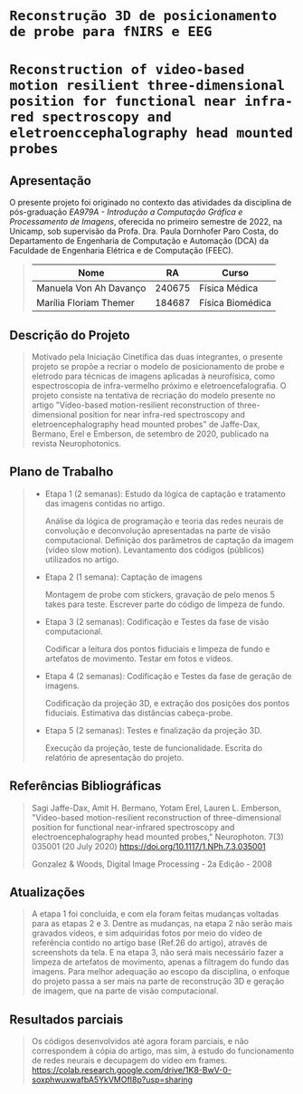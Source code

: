 # `Reconstrução 3D de posicionamento de probe para fNIRS e EEG`
# `Reconstruction of video-based motion resilient three-dimensional position for functional near infra-red spectroscopy and eletroenccephalography head mounted probes`

## Apresentação

O presente projeto foi originado no contexto das atividades da disciplina de pós-graduação *EA979A - Introdução a Computação Gráfica e Processamento de Imagens*, 
oferecida no primeiro semestre de 2022, na Unicamp, sob supervisão da Profa. Dra. Paula Dornhofer Paro Costa, do Departamento de Engenharia de Computação e Automação (DCA) da Faculdade de Engenharia Elétrica e de Computação (FEEC).

> |Nome  | RA | Curso|
> |--|--|--|
> | Manuela Von Ah Davanço  | 240675  | Física Médica|
> | Marília Floriam Themer  | 184687  | Física Biomédica|


## Descrição do Projeto
> Motivado pela Iniciação Cinetífica das duas integrantes, o presente projeto se propõe a recriar o modelo de posicionamento de probe e eletrodo para técnicas de imagens aplicadas à neurofísica, como espectroscopia de infra-vermelho próximo e eletroencefalografia.
> O projeto consiste na tentativa de recriação do modelo presente no artigo "Video-based motion-resilient reconstruction of three-dimensional position for near infra-red spectroscopy and eletroencephalography head mounted probes" de Jaffe-Dax, Bermano, Erel e Emberson, de setembro de 2020, publicado na revista Neurophotonics.

## Plano de Trabalho
> * Etapa 1 (2 semanas): Estudo da lógica de captação e tratamento das imagens contidas no artigo.
> 
>     Análise da lógica de programação e teoria das redes neurais de convolução e deconvolução apresentadas na parte de visão computacional.
>     Definição dos parâmetros de captação da imagem (vídeo slow motion).
>     Levantamento dos códigos (públicos) utilizados no artigo.
>     
> * Etapa 2 (1 semana): Captação de imagens
> 
>     Montagem de probe com stickers, gravação de pelo menos 5 takes para teste.
>     Escrever parte do código de limpeza de fundo.
>     
> * Etapa 3 (2 semanas): Codificação e Testes da fase de visão computacional.
> 
>     Codificar a leitura dos pontos fiduciais e limpeza de fundo e artefatos de movimento.
>     Testar em fotos e vídeos.
>     
> * Etapa 4 (2 semanas): Codificação e Testes da fase de geração de imagens.
> 
>     Codificação da projeção 3D, e extração dos posições dos pontos fiduciais.
>     Estimativa das distâncias cabeça-probe.
>     
> * Etapa 5 (2 semanas): Testes e finalização da projeção 3D.
>     
>     Execução da projeção, teste de funcionalidade.
>     Escrita do relatório de apresentação do projeto.

## Referências Bibliográficas
> Sagi Jaffe-Dax, Amit H. Bermano, Yotam Erel, Lauren L. Emberson, "Video-based motion-resilient reconstruction of three-dimensional position for functional near-infrared spectroscopy and electroencephalography head mounted probes," Neurophoton. 7(3) 035001 (20 July 2020) https://doi.org/10.1117/1.NPh.7.3.035001
> 
> Gonzalez & Woods, Digital Image Processing -  2a Edição - 2008


## Atualizações
> A etapa 1 foi concluída, e com ela foram feitas mudanças voltadas para as etapas 2 e 3.
> Dentre as mudanças, na etapa 2 não serão mais gravados vídeos, e sim adquiridas fotos por meio do vídeo de referência contido no artigo base (Ref.26 do artigo), através de screenshots da tela.
> E na etapa 3, não será mais necessário fazer a limpeza de artefatos de movimento, apenas a filtragem do fundo das imagens.
> Para melhor adequação ao escopo da disciplina, o enfoque do projeto passa a ser mais na parte de reconstrução 3D e geração de imagem, que na parte de visão computacional.

## Resultados parciais
> Os códigos desenvolvidos até agora foram parciais, e não correspondem à cópia do artigo, mas sim, à estudo do funcionamento de redes neurais e decupagem do vídeo em frames.
> https://colab.research.google.com/drive/1K8-BwV-0-soxphwuxwafbA5YkVMOfI8p?usp=sharing








